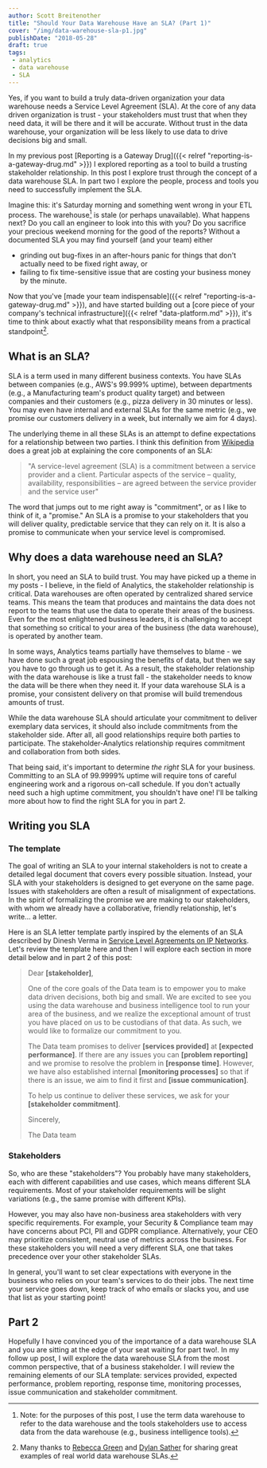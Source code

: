 ```yaml
---
author: Scott Breitenother
title: "Should Your Data Warehouse Have an SLA? (Part 1)"
cover: "/img/data-warehouse-sla-p1.jpg"
publishDate: "2018-05-28"
draft: true
tags: 
 - analytics
 - data warehouse
 - SLA
---
```


Yes, if you want to build a truly data-driven organization your data warehouse needs a Service Level Agreement (SLA). At the core of any data driven organization is trust - your stakeholders must trust that when they need data, it will be there and it will be accurate. Without trust in the data warehouse, your organization will be less likely to use data to drive decisions big and small.

In my previous post [Reporting is a Gateway Drug]({{< relref "reporting-is-a-gateway-drug.md" >}}) I explored reporting as a tool to build a trusting stakeholder relationship. In this post I explore trust through the concept of a data warehouse SLA. In part two I explore the people, process and tools you need to successfully implement the SLA.
<!--more-->

Imagine this: it's Saturday morning and something went wrong in your ETL process. The warehouse[^1] is stale (or perhaps unavailable). What happens next? Do you call an engineer to look into this with you? Do you sacrifice your precious weekend morning for the good of the reports? Without a documented SLA you may find yourself (and your team) either

* grinding out bug-fixes in an after-hours panic for things that don't actually need to be fixed right away, or
* failing to fix time-sensitive issue that are costing your business money by the minute.

Now that you've [made your team indispensable]({{< relref "reporting-is-a-gateway-drug.md" >}}), and have started building out a [core piece of your company's technical infrastructure]({{< relref "data-platform.md" >}}), it's time to think about exactly what that responsibility means from a practical standpoint[^2].

## What is an SLA?
SLA is a term used in many different business contexts. You have SLAs between companies (e.g., AWS's 99.999% uptime), between departments (e.g., a Manufacturing team's product quality target) and between companies and their customers (e.g., pizza delivery in 30 minutes or less). You may even have internal and external SLAs for the same metric (e.g., we promise our customers delivery in a week, but internally we aim for 4 days).

The underlying theme in all these SLAs is an attempt to define expectations for a relationship between two parties. I think this definition from [Wikipedia](https://en.wikipedia.org/wiki/Service-level_agreement) does a great job at explaining the core components of an SLA:

 >"A service-level agreement (SLA) is a commitment between a service provider and a client. Particular aspects of the service – quality, availability, responsibilities – are agreed between the service provider and the service user"

The word that jumps out to me right away is "commitment", or as I like to think of it, a "promise." An SLA is a promise to your stakeholders that you will deliver quality, predictable service that they can rely on it. It is also a promise to communicate when your service level is compromised.

## Why does a data warehouse need an SLA?
In short, you need an SLA to build trust. You may have picked up a theme in my posts - I believe, in the field of Analytics, the stakeholder relationship is critical. Data warehouses are often operated by centralized shared service teams. This means the team that produces and maintains the data does not report to the teams that use the data to operate their areas of the business. Even for the most enlightened business leaders, it is challenging to accept that something so critical to your area of the business (the data warehouse), is operated by another team.

In some ways, Analytics teams partially have themselves to blame - we have done such a great job espousing the benefits of data, but then we say you have to go through us to get it. As a result, the stakeholder relationship with the data warehouse is like a trust fall - the stakeholder needs to know the data will be there when they need it. If your data warehouse SLA is a promise, your consistent delivery on that promise will build tremendous amounts of trust.

While the data warehouse SLA should articulate your commitment to deliver exemplary data services, it should also include commitments from the stakeholder side. After all, all good relationships require both parties to participate. The stakeholder-Analytics relationship requires commitment and collaboration from both sides.

That being said, it's important to determine *the right* SLA for your business. Committing to an SLA of 99.9999% uptime will require tons of careful engineering work and a rigorous on-call schedule. If you don't actually need such a high uptime commitment, you shouldn't have one! I'll be talking more about how to find the right SLA for you in part 2.

## Writing you SLA

### The template
The goal of writing an SLA to your internal stakeholders is not to create a detailed legal document that covers every possible situation. Instead, your SLA with your stakeholders is designed to get everyone on the same page. Issues with stakeholders are often a result of misalignment of expectations. In the spirit of formalizing the promise we are making to our stakeholders, with whom we already have a collaborative, friendly relationship, let's write... a letter. 

Here is an SLA letter template partly inspired by the elements of an SLA described by Dinesh Verma in [Service Level Agreements on IP Networks](https://pdfs.semanticscholar.org/b526/8efaeac72624220bcdefa40cd44bf59aff90.pdf). Let's review the template here and then I will explore each section in more detail below and in part 2 of this post:

>Dear **[stakeholder]**,
>
>One of the core goals of the Data team is to empower you to make data driven decisions, both big and small. We are excited to see you using the data warehouse and business intelligence tool to run your area of the business, and we realize the exceptional amount of trust you have placed on us to be custodians of that data. As such, we would like to formalize our commitment to you. 
>
>The Data team promises to deliver **[services provided]** at **[expected performance]**. If there are any issues you can **[problem reporting]** and we promise to resolve the problem in **[response time]**. However, we have also established internal **[monitoring processes]** so that if there is an issue, we aim to find it first and **[issue communication]**.
>
>To help us continue to deliver these services, we ask for your **[stakeholder commitment]**.
>
>Sincerely,
>
>The Data team


### Stakeholders
So, who are these "stakeholders"? You probably have many stakeholders, each with different capabilities and use cases, which means different SLA requirements. Most of your stakeholder requirements will be slight variations (e.g., the same promise with different KPIs).

However, you may also have non-business area stakeholders with very specific requirements. For example, your Security & Compliance team may have concerns about PCI, PII and GDPR compliance. Alternatively, your CEO may prioritize consistent, neutral use of metrics across the business. For these stakeholders you will need a very different SLA, one that takes precedence over your other stakeholder SLAs.

In general, you'll want to set clear expectations with everyone in the business who relies on your team's services to do their jobs. The next time your service goes down, keep track of who emails or slacks you, and use that list as your starting point!

## Part 2
Hopefully I have convinced you of the importance of a data warehouse SLA and you are sitting at the edge of your seat waiting for part two!. In my follow up post, I will explore the data warehouse SLA from the most common perspective, that of a business stakeholder. I will review the remaining elements of our SLA template: services provided, expected performance, problem reporting, response time, monitoring processes, issue communication and stakeholder commitment.

[^1]: Note: for the purposes of this post, I use the term data warehouse to refer to the data warehouse and the tools stakeholders use to access data from the data warehouse (e.g., business intelligence tools).
[^2]: Many thanks to [Rebecca Green](https://www.linkedin.com/in/rebecca-greene-31b98513/) and [Dylan Sather](https://www.linkedin.com/in/dylansather/) for sharing great examples of real world data warehouse SLAs.
